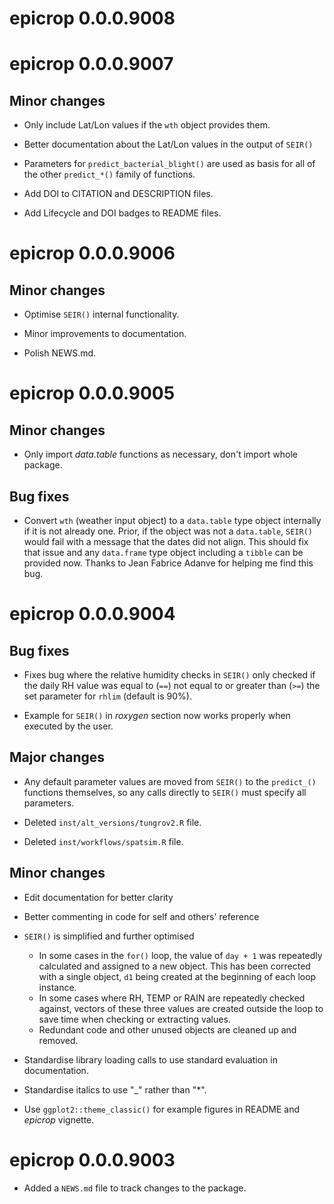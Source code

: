 # epicrop 0.0.0.9008

# epicrop 0.0.0.9007

## Minor changes

* Only include Lat/Lon values if the `wth` object provides them.

* Better documentation about the Lat/Lon values in the output of `SEIR()`

* Parameters for `predict_bacterial_blight()` are used as basis for all of the other `predict_*()` family of functions.

* Add DOI to CITATION and DESCRIPTION files.

* Add Lifecycle and DOI badges to README files.

# epicrop 0.0.0.9006

## Minor changes

* Optimise `SEIR()` internal functionality.

* Minor improvements to documentation.

* Polish NEWS.md.

# epicrop 0.0.0.9005

## Minor changes

* Only import _data.table_ functions as necessary, don't import whole package.

## Bug fixes

* Convert `wth` (weather input object) to a `data.table` type object internally if it is not already one.
Prior, if the object was not a `data.table`, `SEIR()` would fail with a message that the dates did not align.
This should fix that issue and any `data.frame` type object including a `tibble` can be provided now.
Thanks to Jean Fabrice Adanve for helping me find this bug.

# epicrop 0.0.0.9004

## Bug fixes

* Fixes bug where the relative humidity checks in `SEIR()` only checked if the daily RH value was equal to (`==`) not equal to or greater than (`>=`) the set parameter for `rhlim` (default is 90%).

* Example for `SEIR()` in _roxygen_ section now works properly when executed by the user.

## Major changes

* Any default parameter values are moved from `SEIR()` to the `predict_()` functions themselves, so any calls directly to `SEIR()` must specify all parameters.

* Deleted `inst/alt_versions/tungrov2.R` file.

* Deleted `inst/workflows/spatsim.R` file. 

## Minor changes

* Edit documentation for better clarity

* Better commenting in code for self and others' reference

* `SEIR()` is simplified and further optimised
  * In some cases in the `for()` loop, the value of `day + 1` was repeatedly calculated and assigned to a new object. This has been corrected with a single object, `d1` being created at the beginning of each loop instance.
  * In some cases where RH, TEMP or RAIN are repeatedly checked against, vectors of these three values are created outside the loop to save time when checking or extracting values.
  * Redundant code and other unused objects are cleaned up and removed.
  
* Standardise library loading calls to use standard evaluation in documentation.

* Standardise italics to use "_" rather than "*".

* Use `ggplot2::theme_classic()` for example figures in README and _epicrop_ vignette.

# epicrop 0.0.0.9003

* Added a `NEWS.md` file to track changes to the package.
